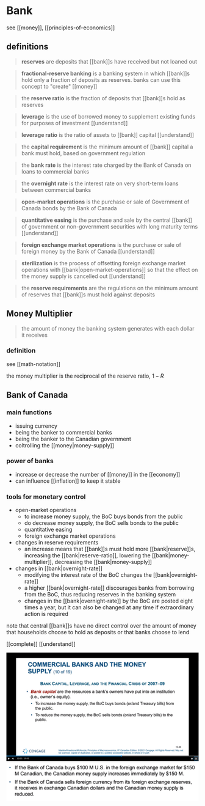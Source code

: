 # Bank

see [[money]], [[principles-of-economics]]

## definitions

> **reserves** are deposits that [[bank]]s have received but not loaned out

> **fractional-reserve banking** is a banking system in which [[bank]]s hold only a fraction of deposits as reserves. banks can use this concept to "create" [[money]]

> the **reserve ratio** is the fraction of deposits that [[bank]]s hold as reserves

> **leverage** is the use of borrowed money to supplement existing funds for purposes of investment [[understand]]

> **leverage ratio** is the ratio of assets to [[bank]] capital [[understand]]

> the **capital requirement** is the minimum amount of [[bank]] capital a bank must hold, based on government regulation

> the **bank rate** is the interest rate charged by the Bank of Canada on loans to commercial banks

> the **overnight rate** is the interest rate on very short-term loans between commercial banks

> **open-market operations** is the purchase or sale of Government of Canada bonds by the Bank of Canada

> **quantitative easing** is the purchase and sale by the central [[bank]] of government or non-government securities with long maturity terms [[understand]]

> **foreign exchange market operations** is the purchase or sale of foreign money by the Bank of Canada [[understand]]

> **sterilization** is the process of offsetting foreign exchange market operations with [[bank|open-market-operations]] so that the effect on the money supply is cancelled out [[understand]]

> the **reserve requirements** are the regulations on the minimum amount of reserves that [[bank]]s must hold against deposits

## Money Multiplier

> the amount of money the banking system generates with each dollar it receives

### definition

see [[math-notation]]

the money multiplier is the reciprocal of the reserve ratio, $1 - R$

## Bank of Canada

### main functions

- issuing currency
- being the banker to commercial banks
- being the banker to the Canadian government
- coltrolling the [[money|money-supply]]

### power of banks

- increase or decrease the number of [[money]] in the [[economy]]
- can influence [[inflation]] to keep it stable

### tools for monetary control

- open-market operations
  - to increase money supply, the BoC buys bonds from the public
  - do decrease money supply, the BoC sells bonds to the public
  - quantitative easing
  - foreign exchange market operations
- changes in reserve requirements
  - an increase means that [[bank]]s must hold more [[bank|reserve]]s, increasing the [[bank|reserve-ratio]], lowering the [[bank|money-multiplier]], decreasing the [[bank|money-supply]]
- changes in [[bank|overnight-rate]]
  - modifying the interest rate of the BoC changes the [[bank|overnight-rate]]
  - a higher [[bank|overnight-rate]] discourages banks from borrowing from the BoC, thus reducing reserves in the banking system
  - changes in the [[bank|overnight-rate]] by the BoC are posted eight times a year, but it can also be changed at any time if extraordinary action is required

note that central [[bank]]s have no direct control over the amount of money that households choose to hold as deposits or that banks choose to lend

[[complete]] [[understand]]

![](2022-03-09-13-28-00.png)
![](2022-03-09-19-49-55.png)
